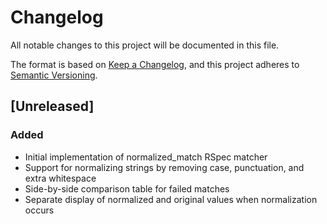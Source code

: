 # Changelog

All notable changes to this project will be documented in this file.

The format is based on [Keep a Changelog](https://keepachangelog.com/en/1.0.0/),
and this project adheres to [Semantic Versioning](https://semver.org/spec/v2.0.0.html).

## [Unreleased]

### Added
- Initial implementation of normalized_match RSpec matcher
- Support for normalizing strings by removing case, punctuation, and extra whitespace
- Side-by-side comparison table for failed matches
- Separate display of normalized and original values when normalization occurs
